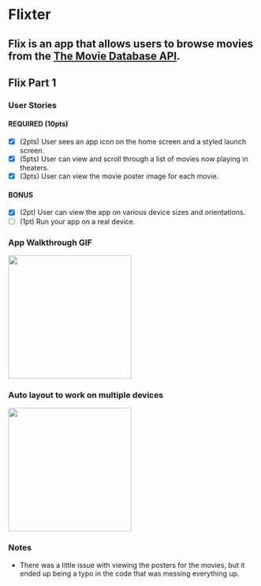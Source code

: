 # Flixter

Flix is an app that allows users to browse movies from the [The Movie Database API](http://docs.themoviedb.apiary.io/#).
---

## Flix Part 1

### User Stories

#### REQUIRED (10pts)
- [x] (2pts) User sees an app icon on the home screen and a styled launch screen.
- [x] (5pts) User can view and scroll through a list of movies now playing in theaters.
- [x] (3pts) User can view the movie poster image for each movie.

#### BONUS
- [x] (2pt) User can view the app on various device sizes and orientations.
- [ ] (1pt) Run your app on a real device.

### App Walkthrough GIF
<img src="http://g.recordit.co/Q8HGHCF8s3.gif" width=250><br>

### Auto layout to work on multiple devices
<img src="http://g.recordit.co/JcoOD7AwVq.gif" width=250><br>

### Notes
- There was a little issue with viewing the posters for the movies, but it ended up being a typo in the code that was messing everything up. 
